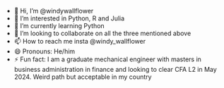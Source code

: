 - 👋 Hi, I’m @windywallflower
- 👀 I’m interested in Python, R and Julia
- 🌱 I’m currently learning Python
- 💞️ I’m looking to collaborate on all the three mentioned above
- 📫 How to reach me insta @windy_wallflower
- 😄 Pronouns: He/him
- ⚡ Fun fact: I am a graduate mechanical engineer with masters in business administration in finance and looking to clear CFA L2 in May 2024. Weird path but acceptable in my country

<!---
windywallflower/windywallflower is a ✨ special ✨ repository because its `README.md` (this file) appears on your GitHub profile.
You can click the Preview link to take a look at your changes.
--->

